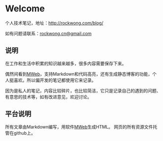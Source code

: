 # Welcome

个人技术笔记，地址：http://rockwong.com/blog/

如有问题请联系：rockwong.cn@gmail.com

## 说明

在工作和生活中积累的知识越来越多，很多内容需要保存下来。

偶然间看到[MWeb](http://zh.mweb.im/)，支持Markdown和代码高亮，还有生成静态博客的功能，个人挺喜欢。所以偏开发的笔记都使用它来记录。

因为是私人的笔记，内容比较碎片，也比较简洁，它只是记录自己的遇到的问题、有意思的技术等，如有改进意见，欢迎讨论。

## 平台说明

所有文章由Markdown编写，用软件[MWeb](http://zh.mweb.im/)生成HTML。
网页的所有资源文件托管在github上。


